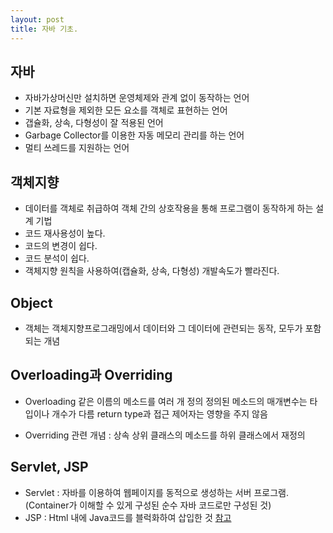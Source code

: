 ```yaml
---
layout: post
title: 자바 기초.
---
```


자바
------
* 자바가상머신만 설치하면 운영체제와 관계 없이 동작하는 언어  
* 기본 자료형을 제외한 모든 요소를 객체로 표현하는 언어  
* 갭슐화, 상속, 다형성이 잘 적용된 언어  
* Garbage Collector를 이용한 자동 메모리 관리를 하는 언어  
* 멀티 쓰레드를 지원하는 언어  

객체지향
------
* 데이터를 객체로 취급하여 객체 간의 상호작용을 통해 프로그램이 동작하게 하는 설계 기법  
* 코드 재사용성이 높다.  
* 코드의 변경이 쉽다.  
* 코드 분석이 쉽다.  
* 객체지향 원칙을 사용하여(캡슐화, 상속, 다형성) 개발속도가 빨라진다.  

Object
------
* 객체는 객체지향프로그래밍에서 데이터와 그 데이터에 관련되는 동작, 모두가 포함되는 개념  

Overloading과 Overriding
------
* Overloading
	같은 이름의 메소드를 여러 개 정의	
	정의된 메소드의 매개변수는 타입이나 개수가 다름
	return type과 접근 제어자는 영향을 주지 않음
		
* Overriding
	관련 개념 : 상속
	상위 클래스의 메소드를 하위 클래스에서 재정의
	
Servlet, JSP
------
* Servlet : 자바를 이용하여 웹페이지를 동적으로 생성하는 서버 프로그램. (Container가 이해할 수 있게 구성된 순수 자바 코드로만 구성된 것)
* JSP : Html 내에 Java코드를 블럭화하여 삽입한 것
[참고]

[참고]:http://hahahoho5915.tistory.com/16